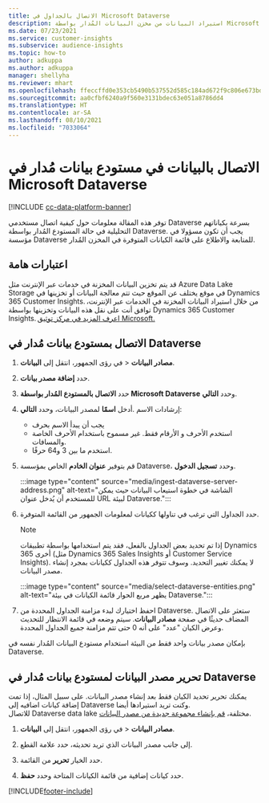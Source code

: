 ```yaml
---
title: الاتصال بالجداول في Microsoft Dataverse
description: استيراد البيانات من مخزن البيانات المُدار بواسطة Microsoft Dataverse.
ms.date: 07/23/2021
ms.service: customer-insights
ms.subservice: audience-insights
ms.topic: how-to
author: adkuppa
ms.author: adkuppa
manager: shellyha
ms.reviewer: mhart
ms.openlocfilehash: ffeccffd0e353cb5490b537552d585c184ad672f9c806e673bd04743214ad068
ms.sourcegitcommit: aa0cfbf6240a9f560e3131bdec63e051a8786dd4
ms.translationtype: HT
ms.contentlocale: ar-SA
ms.lasthandoff: 08/10/2021
ms.locfileid: "7033064"
---
```

# <a name="connect-to-data-in-a-microsoft-dataverse-managed-data-lake"></a>الاتصال بالبيانات في مستودع بيانات مُدار في Microsoft Dataverse

[!INCLUDE [cc-data-platform-banner](../includes/cc-data-platform-banner.md)]

توفر هذه المقالة معلومات حول كيفية اتصال مستخدمي Dataverse بسرعة بكياناتهم التحليلية في حالة المستودع المُدار بواسطة Dataverse. يجب أن تكون مسؤولا في مؤسسة Dataverse للمتابعة والاطلاع على قائمة الكيانات المتوفرة في المخزن المُدار.

## <a name="important-considerations"></a>اعتبارات هامة

قد يتم تخزين البيانات المخزنة في خدمات عبر الإنترنت مثل Azure Data Lake Storage في موقع يختلف عن الموقع حيث تتم معالجة البيانات أو تخزينها في Dynamics 365 Customer Insights. من خلال استيراد البيانات المخزنة في الخدمات عبر الإنترنت، توافق أنت على نقل هذه البيانات وتخزينها بواسطة Dynamics 365 Customer Insights. [اعرف المزيد في مركز توثيق Microsoft.](https://www.microsoft.com/trust-center)

## <a name="connect-to-a-dataverse-managed-lake"></a>الاتصال بمستودع بيانات مُدار في Dataverse

1. في رؤى الجمهور، انتقل إلى **البيانات‏‎** > **مصادر البيانات**.

2. حدد **إضافة مصدر بيانات**.

3. حدد **الاتصال بالمستودع المُدار بواسطة Microsoft Dataverse** وحدد **التالي**.

4. أدخل **اسمًا** لمصدر البيانات، وحدد **التالي‏‎**. إرشادات الاسم: 
   - يجب أن يبدأ الاسم بحرف
   - استخدم الأحرف و الأرقام فقط. غير مسموح باستخدام الأحرف الخاصة والمسافات.
   - استخدم ما بين 3 و64 حرفًا.

5. قم بتوفير **عنوان الخادم** الخاص بمؤسسة Dataverse، وحدد **تسجيل الدخول**.

   :::image type="content" source="media/ingest-dataverse-server-address.png" alt-text="الشاشة في خطوة استيعاب البيانات حيث يمكن للمستخدم أن يُدخل عنوان URL لبيئة Dataverse.":::

6. حدد الجداول التي ترغب في تناولها ككيانات لمعلومات الجمهور من القائمة المتوفرة.    

   > [!NOTE]
   > إذا تم تحديد بعض الجداول بالفعل، فقد يتم استخدامها بواسطة تطبيقات Dynamics 365 أخرى (مثل Dynamics 365 Sales Insights أو Customer Service Insights). لا يمكنك تغيير التحديد. وسوف تتوفر هذه الجداول ككيانات بمجرد إنشاء مصدر البيانات.

   :::image type="content" source="media/select-dataverse-entities.png" alt-text="يظهر مربع الحوار قائمة الكيانات في بيئة Dataverse.":::

7. احفظ اختيارك لبدء مزامنة الجداول المحددة من Dataverse. ستعثر على الاتصال المضاف حديثًا في صفحة **مصادر البيانات**. سيتم وضعه في قائمة الانتظار للتحديث وعرض الكيان "عدد" على أنه 0 حتى تتم مزامنة جميع الجداول المحددة.

بإمكان مصدر بيانات واحد فقط من البيئة استخدام مستودع البيانات المُدار نفسه في Dataverse.

## <a name="edit-a-dataverse-managed-lake-data-source"></a>تحرير مصدر البيانات لمستودع بيانات مُدار في Dataverse

يمكنك تحرير تحديد الكيان فقط بعد إنشاء مصدر البيانات. على سبيل المثال، إذا تمت إضافة كيانات اضافيه إلى Dataverse وكنت تريد استيرادها أيضا.    
للاتصال Dataverse data lake مختلفة، [قم بإنشاء مجموعة جديدة من مصدر البيانات](#connect-to-a-dataverse-managed-lake).

1. في رؤى الجمهور، انتقل إلى **البيانات‏‎** > **مصادر البيانات**.

2. إلى جانب مصدر البيانات الذي تريد تحديثه، حدد علامة القطع.

3. حدد الخيار **تحرير** من القائمة.

4. حدد كيانات إضافية من قائمة الكيانات المتاحة وحدد **حفظ**.

[!INCLUDE[footer-include](../includes/footer-banner.md)]
